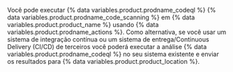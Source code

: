 Você pode executar {% data variables.product.prodname_codeql %} {% data variables.product.prodname_code_scanning %} em {% data variables.product.product_name %} usando {% data variables.product.prodname_actions %}. Como alternativa, se você usar um sistema de integração contínua ou um sistema de entrega/Continuous Delivery (CI/CD) de terceiros você poderá executar a análise {% data variables.product.prodname_codeql %} no seu sistema existente e enviar os resultados para {% data variables.product.product_location %}.
